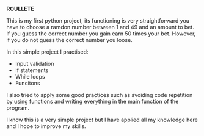 **ROULLETE**

This is my first python project, its functioning is very straightforward you have to choose a ramdon number between 1 and 49 and an amount to bet. If you guess the correct number  you gain earn 50 times your bet. However, if you do not guess the correct number you loose.

In this simple project I practised:
- Input validation
- If statements
- While loops
- Funcitons

I also tried to apply some good practices such as avoiding code repetition by using functions and writing everything in the main function of the program.

I know this is a very simple project but I have applied all my knowledge here and I hope to improve my skills.
